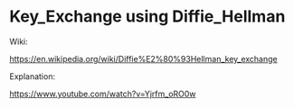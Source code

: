# Key_Exchange using Diffie_Hellman


Wiki:

https://en.wikipedia.org/wiki/Diffie%E2%80%93Hellman_key_exchange


Explanation:

https://www.youtube.com/watch?v=Yjrfm_oRO0w
